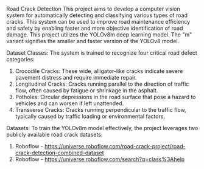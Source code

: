 Road Crack Detection 
This project aims to develop a computer vision system for automatically detecting and classifying various types of road cracks. This system can be used to improve road maintenance efficiency and safety by enabling faster and more objective identification of road damage.
This project utilizes the YOLOv8m deep learning model. The "m" variant signifies the smaller and faster version of the YOLOv8 model.

Dataset Classes:
The system is trained to recognize four critical road defect categories:

1. Crocodile Cracks: These wide, alligator-like cracks indicate severe pavement distress and require immediate repair.
2. Longitudinal Cracks: Cracks running parallel to the direction of traffic flow, often caused by fatigue or shrinkage in the asphalt.
3. Potholes: Circular depressions in the road surface that pose a hazard to vehicles and can worsen if left unattended.
4. Transverse Cracks: Cracks running perpendicular to the traffic flow, typically caused by traffic loading or environmental factors.

Datasets:
To train the YOLOv8m model effectively, the project leverages two publicly available road crack datasets:
1. Roboflow -  https://universe.roboflow.com/road-crack-project/road-crack-detection-combined-dataset
2. Roboflow - https://universe.roboflow.com/search?q=class%3Ahelp
